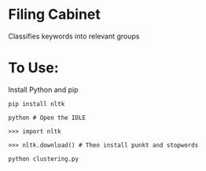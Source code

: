 Filing Cabinet
==============

Classifies keywords into relevant groups

# To Use:
Install Python and pip

`pip install nltk`

`python # Open the IDLE`

`>>> import nltk`

`>>> nltk.download() # Then install punkt and stopwords`

`python clustering.py`
